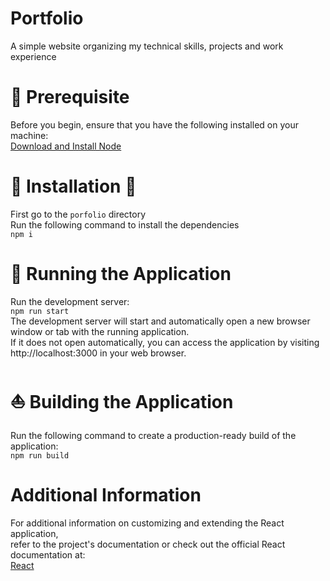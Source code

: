 # Portfolio
A simple website organizing my technical skills, projects and work experience

# :book: Prerequisite
Before you begin, ensure that you have the following installed on your machine:\
[Download and Install Node](https://nodejs.org/en/download)

# :hammer: Installation :wrench:
First go to the ```porfolio``` directory\
Run the following command to install the dependencies\
```npm i ```

# :running: Running the Application
Run the development server:\
```npm run start```\
The development server will start and automatically open a new browser window or tab with the running application.\
If it does not open automatically, you can access the application by visiting http://localhost:3000 in your web browser.

# :sailboat: Building the Application
Run the following command to create a production-ready build of the application:\
```npm run build```

# Additional Information
For additional information on customizing and extending the React application,\
refer to the project's documentation or check out the official React documentation at:\
[React](https://react.dev/)
